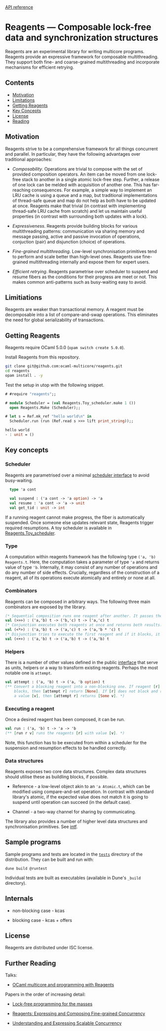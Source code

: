 [API reference](https://ocaml-multicore.github.io/reagents/doc/)

# Reagents — Composable lock-free data and synchronization structures

Reagents are an experimental library for writing multicore programs. Reagents provide an expressive framework for composable multithreading. They support both fine- and coarse-grained multithreading and incorporate mechanisms for efficient retrying.

## Contents

* [Motivation](#motivation)
* [Limitations](#limitiations)
* [Getting Reagents](#getting-reagents)
* [Key Concepts](#key-concepts)
* [License](#license)
* [Reading](#reading)


## Motivation

Reagents strive to be a comprehensive framework for all things concurrent and parallel. In particular, they have the following advantages over traditional approaches: 

* *Composability*. Operations are trivial to compose with the set of provided composition operators. An item can be moved from one lock-free stack to another in a single atomic lock-free step. Further, a release of one lock can be melded with acquisition of another one. This has far-reaching consequences. For example, a simple way to implement an LRU cache is using a queue and a map, but traditional implementations of thread-safe queue and map do not help as both have to be updated at once. Reagents make that trivial (in contrast with implementing thread-safe LRU cache from scratch) and let us maintain useful properties (in contrast with surrounding both updates with a lock).

* *Expressiveness*. Reagents provide building blocks for various multithreading patterns: communication via sharing memory and message passing, active and passive invocation of operations, conjuction (pair) and disjunction (choice) of operations. 

* *Fine-grained multithreading*. Low-level synchronisation primitives tend to perform and scale better than high-level ones. Reagents use fine-grained multithreading internally and expose them for expert users. 

* *Efficient retrying*. Reagents parametrise over scheduler to suspend and resume fibers as the conditions for their progress are meet or not. This makes common anti-patterns such as busy-waiting easy to avoid.

## Limitiations

Reagents are weaker than transactional memory. A reagent must be decomposable into a list of compare-and-swap operations. This eliminates the need for global serializability of transactions. 

## Getting Reagents

Reagents require OCaml 5.0.0 (`opam switch create 5.0.0`).

Install Reagents from this repository. 
```sh 
git clone git@github.com:ocaml-multicore/reagents.git
cd reagents
opam install . -y
```

Test the setup in utop with the following snippet.

```ocaml
# #require "reagents";;

# module Scheduler = (val Reagents.Toy_scheduler.make 1 ())
  open Reagents.Make (Scheduler);;

# let s = Ref.mk_ref "hello world\n" in
  Scheduler.run (run (Ref.read s >>> lift print_string));;

hello world
- : unit = ()
```

## Key concepts

### Scheduler 

Reagents are parametrised over a minimal [scheduler interface](lib/scheduler_intf.ml) to avoid busy-waiting. 

```ocaml
  type 'a cont
  
  val suspend : ('a cont -> 'a option) -> 'a
  val resume : 'a cont -> 'a -> unit
  val get_tid : unit -> int
```

If a running reagent cannot make progress, the fiber is automatically suspended. Once someone else updates relevant state, Reagents trigger required resumptions. A toy scheduler is available in [Reagents.Toy_scheduler](lib/toy_scheduler.mli).

### Type

A computation within reagents framework has the following type `('a, 'b) Reagents.t`. Here, the computation takes a parameter of type `'a` and returns value of type `'b`. Internally, it may consist of any number of operations and do any number of side effects. Crucially, regardless of the construction of a reagent, all of its operations execute atomically and entirely or none at all. 

### Combinators

Reagents can be composed in arbitrary ways. The following three main combinators are exposed by the library. 

```ocaml
(* Sequential composition runs one reagent after another. It passes the result of the first one as parameter to the second one. *)
val (>>>) : ('a,'b) t -> ('b,'c) t -> ('a,'c) t
(* Conjunction executes both reagents at once and returns both results. Note, this combinator still attempts to execute its components sequentially. It only differs with [>>>] in information flow. *)
val (<*>) : ('a,'b) t -> ('a,'c) t -> ('a,'b * 'c) t
(* Disjunction tries to execute the first reagent and if it blocks, it attempts the second one. If both block, the first one to unblock is executed. *)
val (<+>) : ('a,'b) t -> ('a,'b) t -> ('a,'b) t
```

### Helpers

There is a number of other values defined in the public [interface](lib/base_intf.ml) that serve as units, helpers or a way to transform existing reagents. Perhaps the most notable one is `attempt`.

```ocaml
val attempt : ('a, 'b) t -> ('a, 'b option) t
(** Convert a blocking reagent into a non-blocking one. If reagent [r] is a
    blocks, then [attempt r] return [None]. If [r] does not block and returns
    a value [v], then [attempt r] returns [Some v]. *)
```

### Executing a reagent

Once a desired reagent has been composed, it can be run. 

```ocaml
val run : ('a, 'b) t -> 'a -> 'b
(** [run r v] runs the reagents [r] with value [v]. *)

```
Note, this function has to be executed from within a scheduler for the suspension and resumption effects to be handled correctly.  

### Data structures 

Reagents exposes two core data structures. Complex data structures should utilise these as buildling blocks, if possible. 

* Reference - a low-level object akin to an `'a Atomic.t`, which can be modified using compare-and-set operation. In contrast with standard library's atomic, if the expected value does not match it is going to suspend until operation can succeed (in the default case). 

* Channel - a two-way channel for sharing by communicating. 

The library also provides a number of higher level data structures and synchronisation primitives. See [intf](lib/reagents_intf.ml).

## Sample programs

Sample programs and tests are located in the [`tests`](tests) 
directory of the distribution. They can be built and run with:

    dune build @runtest

Individual tests are built as executables (available in Dune's `_build` directory).

## Internals

- non-blocking case - kcas 

- blocking case - kcas + offers

## License

Reagents are distributed under ISC license.

## Further Reading

Talks:

* [OCaml multicore and programming with Reagents](https://www.youtube.com/watch?v=qRWTws_YPBA&ab_channel=FunctionalWorks)

Papers in the order of increasing detail:

* [Lock-free programming for the masses](https://kcsrk.info/papers/reagents_ocaml16.pdf)

* [Reagents: Expressing and Composing Fine-grained Concurrency](https://aturon.github.io/academic/reagents.pdf)

* [Understanding and Expressing Scalable Concurrency](https://aturon.github.io/academic/turon-thesis.pdf)
